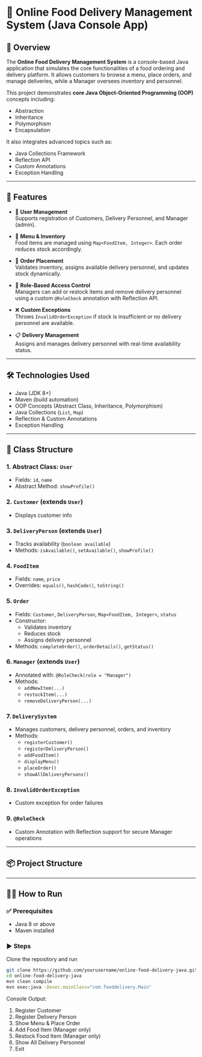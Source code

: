 # 🍔 Online Food Delivery Management System (Java Console App)

## 📌 Overview

The **Online Food Delivery Management System** is a console-based Java application that simulates the core functionalities of a food ordering and delivery platform. It allows customers to browse a menu, place orders, and manage deliveries, while a Manager oversees inventory and personnel.

This project demonstrates **core Java Object-Oriented Programming (OOP)** concepts including:
- Abstraction
- Inheritance
- Polymorphism
- Encapsulation

It also integrates advanced topics such as:
- Java Collections Framework
- Reflection API
- Custom Annotations
- Exception Handling

---

## 🚀 Features

- 👤 **User Management**  
  Supports registration of Customers, Delivery Personnel, and Manager (admin).

- 🍕 **Menu & Inventory**  
  Food items are managed using `Map<FoodItem, Integer>`. Each order reduces stock accordingly.

- 🛒 **Order Placement**  
  Validates inventory, assigns available delivery personnel, and updates stock dynamically.

- 🔐 **Role-Based Access Control**  
  Managers can add or restock items and remove delivery personnel using a custom `@RoleCheck` annotation with Reflection API.

- ❌ **Custom Exceptions**  
  Throws `InvalidOrderException` if stock is insufficient or no delivery personnel are available.

- 📋 **Delivery Management**  
  Assigns and manages delivery personnel with real-time availability status.

---

## 🛠️ Technologies Used

- Java (JDK 8+)
- Maven (build automation)
- OOP Concepts (Abstract Class, Inheritance, Polymorphism)
- Java Collections (`List`, `Map`)
- Reflection & Custom Annotations
- Exception Handling

---

## 🧾 Class Structure

### 1. Abstract Class: `User`
- Fields: `id`, `name`
- Abstract Method: `showProfile()`

### 2. `Customer` (extends `User`)
- Displays customer info

### 3. `DeliveryPerson` (extends `User`)
- Tracks availability (`boolean available`)
- Methods: `isAvailable()`, `setAvailable()`, `showProfile()`

### 4. `FoodItem`
- Fields: `name`, `price`
- Overrides: `equals()`, `hashCode()`, `toString()`

### 5. `Order`
- Fields: `Customer`, `DeliveryPerson`, `Map<FoodItem, Integer>`, `status`
- Constructor:
  - Validates inventory
  - Reduces stock
  - Assigns delivery personnel
- Methods: `completeOrder()`, `orderDetails()`, `getStatus()`

### 6. `Manager` (extends `User`)
- Annotated with: `@RoleCheck(role = "Manager")`
- Methods:
  - `addNewItem(...)`
  - `restockItem(...)`
  - `removeDeliveryPerson(...)`

### 7. `DeliverySystem`
- Manages customers, delivery personnel, orders, and inventory
- Methods:
  - `registerCustomer()`
  - `registerDeliveryPerson()`
  - `addFoodItem()`
  - `displayMenu()`
  - `placeOrder()`
  - `showAllDeliveryPersons()`

### 8. `InvalidOrderException`
- Custom exception for order failures

### 9. `@RoleCheck`
- Custom Annotation with Reflection support for secure Manager operations

---

## 📦 Project Structure


---

## 🧑‍💻 How to Run

### ✅ Prerequisites
- Java 8 or above
- Maven installed

### ▶️ Steps

 Clone the repository and run

   ```bash
   git clone https://github.com/yourusername/online-food-delivery-java.git
   cd online-food-delivery-java
   mvn clean compile
  mvn exec:java -Dexec.mainClass="com.fooddelivery.Main"
 ```
Console Output: 
1. Register Customer
2. Register Delivery Person
3. Show Menu & Place Order
4. Add Food Item (Manager only)
5. Restock Food Item (Manager only)
6. Show All Delivery Personnel
7. Exit
